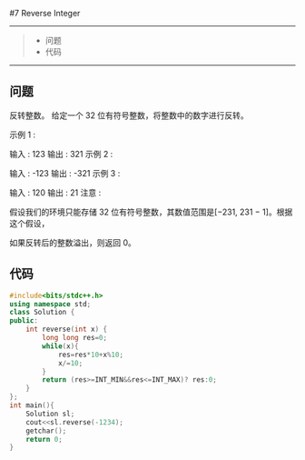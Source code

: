 #7 Reverse Integer

---

> * 问题
> * 代码

---

## 问题

反转整数。 给定一个 32 位有符号整数，将整数中的数字进行反转。

示例 1 :

输入 : 123 输出 : 321 示例 2 :

输入 : -123 输出 : -321 示例 3 :

输入 : 120 输出 : 21 注意 :

假设我们的环境只能存储 32 位有符号整数，其数值范围是[−231, 231 − 1]。根据这个假设，

如果反转后的整数溢出，则返回 0。

## 代码

```c++
#include<bits/stdc++.h>
using namespace std;
class Solution {
public:
    int reverse(int x) {
        long long res=0;
        while(x){
            res=res*10+x%10;
            x/=10;
        }
        return (res>=INT_MIN&&res<=INT_MAX)? res:0;
    }
};
int main(){
    Solution sl;
    cout<<sl.reverse(-1234);
    getchar();
    return 0;
}
```


